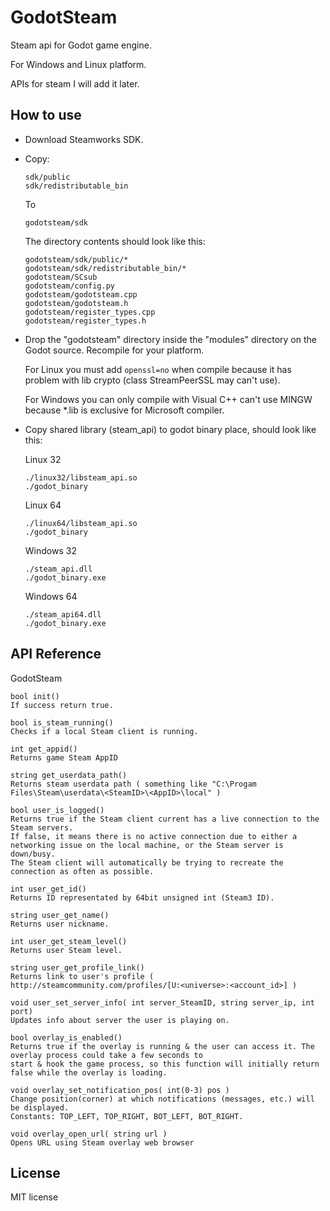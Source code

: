 # GodotSteam
Steam api for Godot game engine.

For Windows and Linux platform.

APIs for steam I will add it later.

How to use
----------
- Download Steamworks SDK.

- Copy:

  ```
  sdk/public
  sdk/redistributable_bin
  ```
  To
  ```
  godotsteam/sdk
  ```
  The directory contents should look like this:
  ```
  godotsteam/sdk/public/*
  godotsteam/sdk/redistributable_bin/*
  godotsteam/SCsub
  godotsteam/config.py
  godotsteam/godotsteam.cpp
  godotsteam/godotsteam.h
  godotsteam/register_types.cpp
  godotsteam/register_types.h
  ```
- Drop the "godotsteam" directory inside the "modules" directory on the Godot source. Recompile for your platform.

  For Linux you must add ```openssl=no``` when compile because it has problem with lib crypto (class StreamPeerSSL may can't use).
  
  For Windows you can only compile with Visual C++ can't use MINGW because *.lib is exclusive for Microsoft compiler.

- Copy shared library (steam_api) to godot binary place, should look like this:

  Linux 32
  ```
  ./linux32/libsteam_api.so
  ./godot_binary
  ```
  
  Linux 64
  ```
  ./linux64/libsteam_api.so
  ./godot_binary
  ```
  
  Windows 32
  ```
  ./steam_api.dll
  ./godot_binary.exe
  ```
  
  Windows 64
  ```
  ./steam_api64.dll
  ./godot_binary.exe
  ```

API Reference
-------------
GodotSteam
```
bool init()
If success return true.

bool is_steam_running()
Checks if a local Steam client is running.

int get_appid()
Returns game Steam AppID

string get_userdata_path()
Returns steam userdata path ( something like "C:\Progam Files\Steam\userdata\<SteamID>\<AppID>\local" )

bool user_is_logged()
Returns true if the Steam client current has a live connection to the Steam servers.
If false, it means there is no active connection due to either a networking issue on the local machine, or the Steam server is down/busy.
The Steam client will automatically be trying to recreate the connection as often as possible.

int user_get_id()
Returns ID representated by 64bit unsigned int (Steam3 ID).

string user_get_name()
Returns user nickname.

int user_get_steam_level()
Returns user Steam level.

string user_get_profile_link()
Returns link to user's profile ( http://steamcommunity.com/profiles/[U:<universe>:<account_id>] )

void user_set_server_info( int server_SteamID, string server_ip, int port)
Updates info about server the user is playing on.

bool overlay_is_enabled()
Returns true if the overlay is running & the user can access it. The overlay process could take a few seconds to
start & hook the game process, so this function will initially return false while the overlay is loading.

void overlay_set_notification_pos( int(0-3) pos )
Change position(corner) at which notifications (messages, etc.) will be displayed.
Constants: TOP_LEFT, TOP_RIGHT, BOT_LEFT, BOT_RIGHT.

void overlay_open_url( string url )
Opens URL using Steam overlay web browser
```
License
-------------
MIT license
